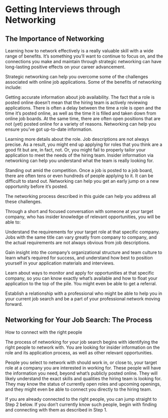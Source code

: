 # Getting Interviews through Networking

## The Importance of Networking

Learning how to network effectively is a really valuable skill with a wide range of benefits. It’s something you’ll want to continue to focus on, and the connections you make and maintain through strategic networking can have long-lasting positive effects on your career advancement.

Strategic networking can help you overcome some of the challenges associated with online job applications. Some of the benefits of networking include:

Getting accurate information about job availability. The fact that a role is posted online doesn’t mean that the hiring team is actively reviewing applications. There is often a delay between the time a role is open and the time it’s posted online, as well as the time it is filled and taken down from online job boards. At the same time, there are often open positions that are not (yet) posted online for a variety of reasons. Networking can help you ensure you’ve got up-to-date information.

Learning more details about the role. Job descriptions are not always precise. As a result, you might end up applying for roles that you think are a good fit but are, in fact, not. Or, you might fail to properly tailor your application to meet the needs of the hiring team. Insider information via networking can help you understand what the team is really looking for.

Standing out amid the competition. Once a job is posted to a job board, there are often tens or even hundreds of people applying to it. It can be difficult to stand out. Networking can help you get an early jump on a new opportunity before it’s posted.

The networking process described in this guide can help you address all these challenges.

Through a short and focused conversation with someone at your target company, who has insider knowledge of relevant opportunities, you will be able to:

Understand the requirements for your target role at that specific company. Jobs with the same title can vary greatly from company to company, and the actual requirements are not always obvious from job descriptions.

Gain insight into the company’s organizational structure and team culture to learn what’s required for success, and understand how best to position yourself in your application materials and interviews.

Learn about ways to monitor and apply for opportunities at that specific company, so you can know exactly what’s available and how to float your application to the top of the pile. You might even be able to get a referral.

Establish a relationship with a professional who might be able to help you in your current job search and be a part of your professional network moving forward.

## Networking for Your Job Search: The Process

How to connect with the right people

The process of networking for your job search begins with identifying the right people to network with. You are looking for insider information on the role and its application process, as well as other relevant opportunities.

People you select to network with should work in, or close to, your target role at a company you are interested in working for. These people will have the information you need, beyond what’s publicly posted online. They will likely understand the exact skills and qualities the hiring team is looking for. They may know the status of currently open roles and upcoming openings, and they might even be able to connect you directly to the hiring team.

If you are already connected to the right people, you can jump straight to Step 2 below. If you don’t currently know such people, begin with finding and connecting with them as described in Step 1.

